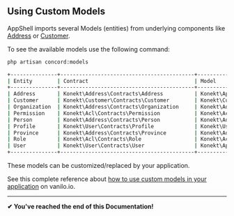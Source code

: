 ## Using Custom Models

AppShell imports several Models (entities) from underlying components like [Address](https://konekt.dev/address)
or [Customer](https://github.com/artkonekt/customer).

To see the available models use the following command:

```bash
php artisan concord:models

+---------------+-------------------------------------------+----------------------------------------+
| Entity        | Contract                                  | Model                                  |
+---------------+-------------------------------------------+----------------------------------------+
| Address       | Konekt\Address\Contracts\Address          | Konekt\AppShell\Models\Address        |
| Customer      | Konekt\Customer\Contracts\Customer        | Konekt\Customer\Models\Customer       |
| Organization  | Konekt\Address\Contracts\Organization     | Konekt\Address\Models\Organization     |
| Permission    | Konekt\Acl\Contracts\Permission           | Konekt\Acl\Models\Permission           |
| Person        | Konekt\Address\Contracts\Person           | Konekt\Address\Models\Person           |
| Profile       | Konekt\User\Contracts\Profile             | Konekt\User\Models\Profile             |
| Province      | Konekt\Address\Contracts\Province         | Konekt\Address\Models\Province         |
| Role          | Konekt\Acl\Contracts\Role                 | Konekt\Acl\Models\Role                 |
| User          | Konekt\User\Contracts\User                | Konekt\AppShell\Models\User            |
+---------------+-------------------------------------------+----------------------------------------+
```

These models can be customized/replaced by your application.

See this complete reference about
[how to use custom models in your application](https://vanilo.io/how-to/use-custom-models-in-your-application)
on vanilo.io.

---

**✔ You've reached the end of this Documentation!**
